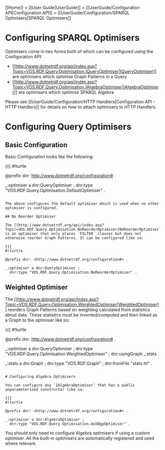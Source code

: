 [[Home]] > [[User Guide|UserGuide]] > [[UserGuide/Configuration API|Configuration API]] > [[UserGuide/Configuration/SPARQL Optimisers|SPARQL Optimisers]]

# Configuring SPARQL Optimisers 

Optimisers come in two forms both of which can be configured using the Configuration API:

* [[http://www.dotnetrdf.org/api/index.asp?Topic=VDS.RDF.Query.Optimisation.IQueryOptimiser|IQueryOptimiser]] are optimisers which optimise Graph Patterns in a Query
* [[http://www.dotnetrdf.org/api/index.asp?Topic=VDS.RDF.Query.Optimisation.IAlgebraOptimiser|IAlgebraOptimiser]] are optimisers which optimise SPARQL Algebra

Please see [[UserGuide/Configuration/HTTP Handlers|Configuration API - HTTP Handlers]] for details on how to attach optimisers to HTTP Handlers.

# Configuring Query Optimisers 

## Basic Configuration 

Basic Configuration looks like the following:

{{{
#!turtle

@prefix dnr: <http://www.dotnetrdf.org/configuration#> .

_:optimiser a dnr:QueryOptimiser ;
  dnr:type "VDS.RDF.Query.Optimisation.DefaultOptimiser" .
```

The above configures the default optimiser which is used when no other optimiser is configured.

## No Reorder Optimiser 

The [[http://www.dotnetrdf.org/api/index.asp?Topic=VDS.RDF.Query.Optimisation.NoReorderOptimiser|NoReorderOptimiser]] is an optimiser that only places `FILTER` clauses but does not otherwise reorder Graph Patterns. It can be configured like so:

{{{
#!turtle

@prefix dnr: <http://www.dotnetrdf.org/configuration#> .

_:optimiser a dnr:QueryOptimiser ;
  dnr:type "VDS.RDF.Query.Optimisation.NoReorderOptimiser" .
```

## Weighted Optimiser 

The [[http://www.dotnetrdf.org/api/index.asp?Topic=VDS.RDF.Query.Optimisation.WeightedOptimiser|WeightedOptimiser]] reorders Graph Patterns based on weighting calculated from statistics about data. These statistics must be invented/computed and then linked as a Graph to the optimiser like so:

{{{
#!turtle

@prefix dnr: <http://www.dotnetrdf.org/configuration#> .

_:optimiser a dnr:QueryOptimiser ;
  dnr:type "VDS.RDF.Query.Optimisation.WeightedOptimiser" ;
  dnr:usingGraph _:stats .

_:stats a dnr:Graph ;
  dnr:type "VDS.RDF.Graph" ;
  dnr:fromFile "stats.ttl" .
```

# Configuring Algebra Optimisers 

You can configure any `IAlgebraOptimiser` that has a public unparameterized constructor like so:

{{{
#!turtle

@prefix dnr: <http://www.dotnetrdf.org/configuration#> .

_:optimiser a dnr:AlgebraOptimiser ;
  dnr:type "VDS.RDF.Query.Optimisation.AskBgpOptimiser" .
```

You should only need to configure Algebra optimisers if using a custom optimiser. All the built-in optimisers are automatically registered and used where relevant.